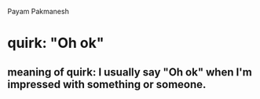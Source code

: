 Payam Pakmanesh

# quirk: "Oh ok" 

## meaning of quirk: I usually say "Oh ok" when I'm impressed with something or someone. 